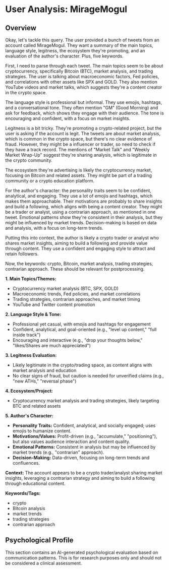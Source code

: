 # User Analysis: MirageMogul

## Overview

<think>
Okay, let's tackle this query. The user provided a bunch of tweets from an account called MirageMogul. They want a summary of the main topics, language style, legitness, the ecosystem they're promoting, and an evaluation of the author's character. Plus, five keywords.

First, I need to parse through each tweet. The main topics seem to be about cryptocurrency, specifically Bitcoin (BTC), market analysis, and trading strategies. The user is talking about macroeconomic factors, Fed policies, and correlations with other assets like SPX and GOLD. They also mention YouTube videos and market talks, which suggests they're a content creator in the crypto space.

The language style is professional but informal. They use emojis, hashtags, and a conversational tone. They often mention "GM" (Good Morning) and ask for feedback, which shows they engage with their audience. The tone is encouraging and confident, with a focus on market insights.

Legitness is a bit tricky. They're promoting a crypto-related project, but the user is asking if the account is legit. The tweets are about market analysis, which is common in the crypto space, but there's no clear evidence of fraud. However, they might be a influencer or trader, so need to check if they have a track record. The mentions of "Market Talk" and "Weekly Market Wrap-Up" suggest they're sharing analysis, which is legitimate in the crypto community.

The ecosystem they're advertising is likely the cryptocurrency market, focusing on Bitcoin and related assets. They might be part of a trading community or a crypto education platform.

For the author's character: the personality traits seem to be confident, analytical, and engaging. They use a lot of emojis and hashtags, which makes them approachable. Their motivations are probably to share insights and build a following, which aligns with being a content creator. They might be a trader or analyst, using a contrarian approach, as mentioned in one tweet. Emotional patterns show they're consistent in their analysis, but they might be influenced by market trends. Decision-making is based on data and analysis, with a focus on long-term trends.

Putting this into context, the author is likely a crypto trader or analyst who shares market insights, aiming to build a following and provide value through content. They use a confident and engaging style to attract and retain followers.

Now, the keywords: crypto, Bitcoin, market analysis, trading strategies, contrarian approach. These should be relevant for postprocessing.
</think>

**1. Main Topics/Themes:**  
- Cryptocurrency market analysis (BTC, SPX, GOLD)  
- Macroeconomic trends, Fed policies, and market correlations  
- Trading strategies, contrarian approaches, and market timing  
- YouTube and Twitter content promotion  

**2. Language Style & Tone:**  
- Professional yet casual, with emojis and hashtags for engagement  
- Confident, analytical, and goal-oriented (e.g., "level up content," "full inside track")  
- Encouraging and interactive (e.g., "drop your thoughts below," "likes/Shares are much appreciated")  

**3. Legitness Evaluation:**  
- Likely legitimate in the crypto/trading space, as content aligns with market analysis and education  
- No clear signs of fraud, but caution is needed for unverified claims (e.g., "new ATHs," "reversal phase")  

**4. Ecosystem/Project:**  
- Cryptocurrency market analysis and trading strategies, likely targeting BTC and related assets  

**5. Author's Character:**  
- **Personality Traits:** Confident, analytical, and socially engaged; uses emojis to humanize content.  
- **Motivations/Values:** Profit-driven (e.g., "accumulate," "positioning"), but also values audience interaction and content quality.  
- **Emotional Patterns:** Consistent in analysis but may be influenced by market trends (e.g., "contrarian" approach).  
- **Decision-Making:** Data-driven, focusing on long-term trends and confluences.  

**Context:** The account appears to be a crypto trader/analyst sharing market insights, leveraging a contrarian strategy and aiming to build a following through educational content.  

**Keywords/Tags:**  
- crypto  
- Bitcoin analysis  
- market trends  
- trading strategies  
- contrarian approach

## Psychological Profile

This section contains an AI-generated psychological evaluation based on communication patterns. This is for research purposes only and should not be considered a clinical assessment.